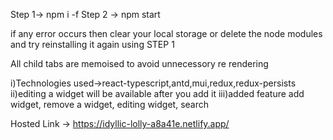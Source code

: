 Step 1-> npm i -f
Step 2 -> npm start

if any error occurs then clear your local storage or delete the node modules and try reinstalling it again using STEP 1

All child tabs are memoised to avoid unnecessory re rendering

i)Technologies used->react-typescript,antd,mui,redux,redux-persists
ii)editing a widget will be available after you add it
iii)added feature add widget, remove a widget, editing widget, search

Hosted Link -> https://idyllic-lolly-a8a41e.netlify.app/
